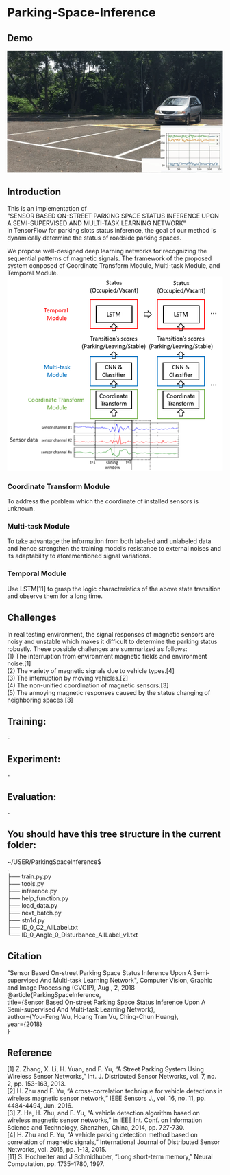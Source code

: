 # Parking-Space-Inference
## Demo
![image](https://github.com/Lilyo/Parking-Space-Inference/blob/master/fig/fin.gif)
## Introduction
  This is an implementation of <br>
  "SENSOR BASED ON-STREET PARKING SPACE STATUS INFERENCE UPON A SEMI-SUPERVISED AND MULTI-TASK LEARNING NETWORK" <br>
  in TensorFlow for parking slots status inference, the goal of our method is dynamically determine the status of roadside parking spaces. 

  We propose well-designed deep learning networks for recognizing the sequential patterns of magnetic signals. The framework of the proposed system conposed of Coordinate Transform Module, Multi-task Module, and Temporal Module.
![image](https://github.com/Lilyo/Parking-Space-Inference/blob/master/fig/overview%20of%20%20model.png)
### Coordinate Transform Module
To address the porblem which the coordinate of installed sensors is unknown.
### Multi-task Module
To take advantage the information from both labeled and unlabeled data and hence strengthen the training model’s resistance to external noises and its adaptability to aforementioned signal variations. 
### Temporal Module
Use LSTM[11] to grasp the logic characteristics of the above state transition and observe them for a long time.
## Challenges
In real testing environment, the signal responses of magnetic sensors are noisy and unstable which makes it difficult to determine the parking status robustly. These possible challenges are summarized as follows:<br>
(1) The interruption from environment magnetic fields and environment noise.[1]<br>
(2) The variety of magnetic signals due to vehicle types.[4]<br>
(3) The interruption by moving vehicles.[2]<br>
(4) The non-unified coordination of magnetic sensors.[3]<br>
(5) The annoying magnetic responses caused by the status changing of neighboring spaces.[3]<br>

## Training:
	-

## Experiment:
	-

## Evaluation:
	-

## You should have this tree structure in the current folder:

~/USER/ParkingSpaceInference$<br>
.<br>
├── train.py.py<br>
├── tools.py<br>
├── inference.py<br>
├── help_function.py<br>
├── load_data.py<br>
├── next_batch.py<br>
├── stn1d.py<br>
├── ID_0_C2_AllLabel.txt<br>
└── ID_0_Angle_0_Disturbance_AllLabel_v1.txt<br>



## Citation
"Sensor Based On-street Parking Space Status Inference Upon A Semi-supervised And Multi-task Learning Network", Computer Vision, Graphic and Image Processing (CVGIP), Aug., 2, 2018<br>
    @article{ParkingSpaceInference,<br>
        title={Sensor Based On-street Parking Space Status Inference Upon A Semi-supervised And Multi-task Learning Network},<br>
        author={You-Feng Wu, Hoang Tran Vu, Ching-Chun Huang},<br>
        year={2018}<br>
    }

## Reference
[1] Z. Zhang, X. Li, H. Yuan, and F. Yu, “A Street Parking System Using Wireless Sensor Networks,” Int. J. Distributed Sensor Networks, vol. 7, no. 2, pp. 153-163, 2013.<br>
[2] H. Zhu and F. Yu, “A cross-correlation technique for vehicle detections in wireless magnetic sensor network,” IEEE Sensors J., vol. 16, no. 11, pp. 4484-4494, Jun. 2016.<br>
[3] Z. He, H. Zhu, and F. Yu, “A vehicle detection algorithm based on wireless magnetic sensor networks,” in IEEE Int. Conf. on Information Science and Technology, Shenzhen, China, 2014, pp. 727-730.<br>
[4] H. Zhu and F. Yu, “A vehicle parking detection method based on correlation of magnetic signals,” International Journal of Distributed Sensor Networks, vol. 2015, pp. 1-13, 2015.<br>
[11] S. Hochreiter and J Schmidhuber, “Long short-term memory,” Neural Computation, pp. 1735–1780, 1997.
